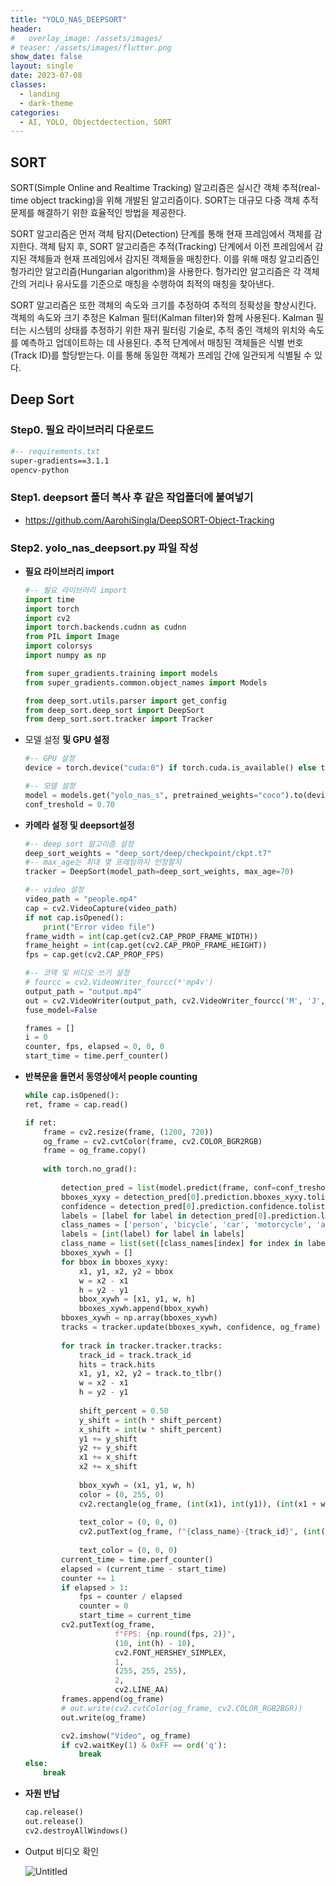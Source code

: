 ```yaml
---
title: "YOLO_NAS_DEEPSORT"
header:
#   overlay_image: /assets/images/
# teaser: /assets/images/flutter.png
show_date: false
layout: single
date: 2023-07-08
classes:
  - landing
  - dark-theme
categories:
  - AI, YOLO, Objectdectection, SORT
---
```


## SORT

SORT(Simple Online and Realtime Tracking) 알고리즘은 실시간 객체 추적(real-time object tracking)을 위해 개발된 알고리즘이다. SORT는 대규모 다중 객체 추적 문제를 해결하기 위한 효율적인 방법을 제공한다.

SORT 알고리즘은 먼저 객체 탐지(Detection) 단계를 통해 현재 프레임에서 객체를 감지한다. 객체 탐지 후, SORT 알고리즘은 추적(Tracking) 단계에서 이전 프레임에서 감지된 객체들과 현재 프레임에서 감지된 객체들을 매칭한다. 이를 위해 매칭 알고리즘인 헝가리안 알고리즘(Hungarian algorithm)을 사용한다. 헝가리안 알고리즘은 각 객체 간의 거리나 유사도를 기준으로 매칭을 수행하여 최적의 매칭을 찾아낸다.

SORT 알고리즘은 또한 객체의 속도와 크기를 추정하여 추적의 정확성을 향상시킨다. 객체의 속도와 크기 추정은 Kalman 필터(Kalman filter)와 함께 사용된다. Kalman 필터는 시스템의 상태를 추정하기 위한 재귀 필터링 기술로, 추적 중인 객체의 위치와 속도를 예측하고 업데이트하는 데 사용된다. 추적 단계에서 매칭된 객체들은 식별 번호(Track ID)를 할당받는다. 이를 통해 동일한 객체가 프레임 간에 일관되게 식별될 수 있다.

## Deep Sort

### Step0. 필요 라이브러리 다운로드

```bash
#-- requirements.txt
super-gradients==3.1.1
opencv-python
```

### Step1. deepsort 폴더 복사 후 같은 작업폴더에 붙여넣기

- https://github.com/AarohiSingla/DeepSORT-Object-Tracking

### Step2. yolo_nas_deepsort.py 파일 작성

- **필요 라이브러리 import**
    
    ```python
    #-- 필요 라이브러리 import
    import time
    import torch
    import cv2
    import torch.backends.cudnn as cudnn
    from PIL import Image
    import colorsys
    import numpy as np
    
    from super_gradients.training import models
    from super_gradients.common.object_names import Models
    
    from deep_sort.utils.parser import get_config
    from deep_sort.deep_sort import DeepSort
    from deep_sort.sort.tracker import Tracker
    ```
    
- 모델 설정 **및 GPU 설정**
    
    ```python
    #-- GPU 설정
    device = torch.device("cuda:0") if torch.cuda.is_available() else torch.device("cpu")
    
    #-- 모델 설정
    model = models.get("yolo_nas_s", pretrained_weights="coco").to(device)
    conf_treshold = 0.70
    ```
    
- **카메라 설정 및  deepsort설정**
    
    ```python
    #-- deep sort 알고리즘 설정
    deep_sort_weights = "deep_sort/deep/checkpoint/ckpt.t7"
    #-- max_age는 최대 몇 프레임까지 인정할지
    tracker = DeepSort(model_path=deep_sort_weights, max_age=70)
    
    #-- video 설정
    video_path = "people.mp4"
    cap = cv2.VideoCapture(video_path)
    if not cap.isOpened():
        print("Error video file")
    frame_width = int(cap.get(cv2.CAP_PROP_FRAME_WIDTH))
    frame_height = int(cap.get(cv2.CAP_PROP_FRAME_HEIGHT))
    fps = cap.get(cv2.CAP_PROP_FPS)
    
    #-- 코덱 및 비디오 쓰기 설정
    # fourcc = cv2.VideoWriter_fourcc(*'mp4v')
    output_path = "output.mp4"
    out = cv2.VideoWriter(output_path, cv2.VideoWriter_fourcc('M', 'J', 'P', 'G'), 10, (frame_width, frame_height))
    fuse_model=False
    
    frames = []
    i = 0
    counter, fps, elapsed = 0, 0, 0
    start_time = time.perf_counter()
    ```
    
- **반복문을 돌면서 동영상에서 people counting**
    
    ```python
    while cap.isOpened():
    ret, frame = cap.read()
    
    if ret:
        frame = cv2.resize(frame, (1200, 720))
        og_frame = cv2.cvtColor(frame, cv2.COLOR_BGR2RGB)
        frame = og_frame.copy()
        
        with torch.no_grad():
            
            detection_pred = list(model.predict(frame, conf=conf_treshold)._images_prediction_lst)
            bboxes_xyxy = detection_pred[0].prediction.bboxes_xyxy.tolist()
            confidence = detection_pred[0].prediction.confidence.tolist()
            labels = [label for label in detection_pred[0].prediction.labels.tolist() if label == 0]
            class_names = ['person', 'bicycle', 'car', 'motorcycle', 'airplane', 'bus', 'train', 'truck', 'boat', 'traffic light']
            labels = [int(label) for label in labels]
            class_name = list(set([class_names[index] for index in labels]))
            bboxes_xywh = []
            for bbox in bboxes_xyxy:
                x1, y1, x2, y2 = bbox
                w = x2 - x1
                h = y2 - y1
                bbox_xywh = [x1, y1, w, h]
                bboxes_xywh.append(bbox_xywh)
            bboxes_xywh = np.array(bboxes_xywh)
            tracks = tracker.update(bboxes_xywh, confidence, og_frame)
            
            for track in tracker.tracker.tracks:
                track_id = track.track_id
                hits = track.hits
                x1, y1, x2, y2 = track.to_tlbr()
                w = x2 - x1
                h = y2 - y1
                
                shift_percent = 0.50
                y_shift = int(h * shift_percent)
                x_shift = int(w * shift_percent)
                y1 += y_shift
                y2 += y_shift
                x1 += x_shift
                x2 += x_shift
                
                bbox_xywh = (x1, y1, w, h)
                color = (0, 255, 0)
                cv2.rectangle(og_frame, (int(x1), int(y1)), (int(x1 + w), int(y1 +h)), color, 2)
                
                text_color = (0, 0, 0)
                cv2.putText(og_frame, f"{class_name}-{track_id}", (int(x1) + 10, int(y1) - 5), cv2.FONT_HERSHEY_SIMPLEX, 0.5, text_color)
                
                text_color = (0, 0, 0)
            current_time = time.perf_counter()
            elapsed = (current_time - start_time)
            counter += 1
            if elapsed > 1:
                fps = counter / elapsed 
                counter = 0
                start_time = current_time
            cv2.putText(og_frame,
                        f"FPS: {np.round(fps, 2)}",
                        (10, int(h) - 10),
                        cv2.FONT_HERSHEY_SIMPLEX,
                        1,
                        (255, 255, 255),
                        2,
                        cv2.LINE_AA)
            frames.append(og_frame)
            # out.write(cv2.cvtColor(og_frame, cv2.COLOR_RGB2BGR))
            out.write(og_frame)

            cv2.imshow("Video", og_frame)
            if cv2.waitKey(1) & 0xFF == ord('q'):
                break
    else:
        break
    ```
    
- **자원 반납**
    
    ```python
    cap.release()
    out.release()
    cv2.destroyAllWindows()
    ```
    
- Output 비디오 확인
    
    ![Untitled](https://github.com/junyong1111/ObjectDetection/assets/79856225/ac4deeba-0673-4713-9678-beed67e3475f)
